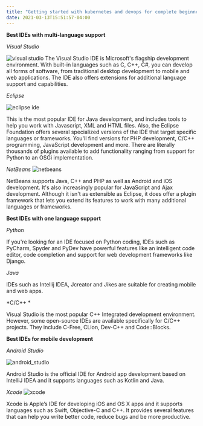 ```yaml
---
title: "Getting started with kubernetes and devops for complete beginners in 2022"
date: 2021-03-13T15:51:57-04:00
---
```


**Best IDEs with multi-language support**

*Visual Studio*

![visual studio](https://imgur.com/9JOBEz0 "visual studio")
The Visual Studio IDE is Microsoft's flagship development environment. With built-in languages such as C, C++, C#, you can develop all forms of software, from traditional desktop development to mobile and web applications. The IDE also offers extensions for additional language support and capabilities.

*Eclipse*

![eclipse ide]( https://imgur.com/KNIzX5F "eclipse") 

This is the most popular IDE for Java development, and includes tools to help you work with Javascript, XML and HTML files. Also, the Eclipse Foundation offers several specialized versions of the IDE that target specific languages or frameworks. You'll find versions for PHP development, C/C++ programming, JavaScript development and more. There are literally thousands of plugins available to add functionality ranging from support for Python to an OSGi implementation.

*NetBeans*
![netbeans](https://imgur.com/MMz9x4u "netbeans") 

NetBeans supports Java, C++ and PHP as well as Android and iOS development. It's also increasingly popular for JavaScript and Ajax development. Although it isn't as extensible as Eclipse, it does offer a plugin framework that lets you extend its features to work with many additional languages or frameworks.

**Best IDEs with one language support**

*Python*

If you're looking for an IDE focused on Python coding, IDEs such as PyCharm, Spyder and PyDev have powerful features like an intelligent code editor, code completion and support for web development frameworks like Django.

*Java*

IDEs such as Intellij IDEA, Jcreator and Jikes are suitable for creating mobile and web apps. 

*C/C++ *

Visual Studio is the most popular C++ Integrated development environment. However, some open-source IDEs are available specifically for C/C++ projects. They include C-Free, CLion, Dev-C++ and Code::Blocks.

**Best IDEs for mobile development**

*Android Studio*

![android_studio]( https://imgur.com/bMl8JwF "android studio")

Android Studio is the official IDE for Android app development based on IntelliJ IDEA and it supports languages such as Kotlin and Java. 

*Xcode*
![xcode](https://imgur.com/MmXPwED "xcode") 

Xcode is Apple’s IDE for developing iOS and OS X apps and it supports languages such as Swift, Objective-C and C++. It provides several features that can help you write better code, reduce bugs and be more productive.

